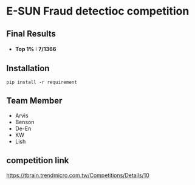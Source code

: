 # E-SUN Fraud detectioc competition


## Final Results
* <h4><B> Top 1% : 7/1366 </B></h4>

## Installation

```
pip install -r requirement  
```

## Team Member
* Arvis 
* Benson
* De-En
* KW
* Lish


## competition link
<a> https://tbrain.trendmicro.com.tw/Competitions/Details/10 </a>
 